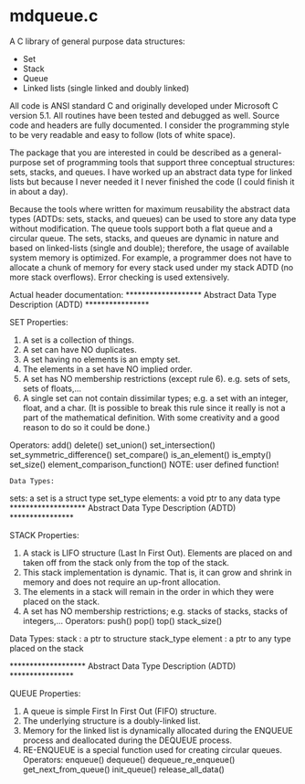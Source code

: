 # mdqueue.c
A C library of general purpose data structures:

- Set
- Stack
- Queue
- Linked lists (single linked and doubly linked)


All code is ANSI standard C and originally developed under Microsoft C version 5.1.  All routines have been tested and debugged as well.  Source code and headers are fully documented.  I consider the programming style to be very readable and easy to follow (lots of white space).
	
The package that you are interested in could be described as a general-purpose set of programming tools that support three conceptual structures: sets, stacks, and queues.  I have worked up an abstract data type for linked lists but because I never needed it I never finished the code (I could finish it in about a day).  

Because the tools where written for maximum reusability the abstract data types (ADTDs: sets, stacks, and queues) can be used to store any data type without modification.  The queue tools support both a flat queue and a circular queue.  The sets, stacks, and queues are dynamic in nature and based on linked-lists (single and double);  therefore, the usage of available system memory is optimized.  For example, a programmer does not have to allocate a chunk of memory for every stack used under my stack ADTD (no more stack overflows).  Error checking is used extensively.

Actual header documentation:
******************* Abstract Data Type Description (ADTD) ****************

SET
Properties:
1. A set is a collection of things.
2. A set can have NO duplicates.
3. A set having no elements is an empty set.
4. The elements in a set have NO implied order.
5. A set has NO membership restrictions (except rule 6). e.g. sets of sets, sets of floats,...
6. A single set can not contain dissimilar types; e.g. a set with an integer, float, and a char.
   (It is possible to break this rule since it really is not a part of the mathematical definition.  With some creativity and a good reason to do so it could be done.)

Operators:
add()
delete()
set_union()
set_intersection()
set_symmetric_difference()
set_compare()
is_an_element()
is_empty()
set_size()
element_comparison_function()    NOTE: user defined function!

	Data Types:
sets: a set is a struct type set_type
elements: a void ptr to any data type   ******************* Abstract Data Type Description (ADTD) ****************

STACK
Properties:
1. A stack is LIFO structure (Last In First Out).  Elements are placed on and taken off from the stack only from the top of the stack.
2. This stack implementation is dynamic.  That is, it can grow and shrink in memory and does not require an up-front allocation.
3. The elements in a stack will remain in the order in which they were placed on the stack.
4. A set has NO membership restrictions; e.g. stacks of stacks, stacks of integers,...
	Operators:
push()
pop()
top()
stack_size()

Data Types:
stack    : a ptr to structure stack_type
element  : a ptr to any type placed on the stack


  ******************* Abstract Data Type Description (ADTD) ****************

QUEUE
Properties:
1) A queue is simple First In First Out (FIFO) structure.
2) The underlying structure is a doubly-linked list.
3) Memory for the linked list is dynamically allocated
   during the ENQUEUE process and deallocated during the
	DEQUEUE process.
4) RE-ENQUEUE is a special function used for creating circular queues.
Operators:
enqueue()
dequeue()
dequeue_re_enqueue()
get_next_from_queue()
init_queue()
release_all_data()
